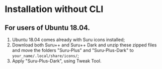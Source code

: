 # Installation without CLI

## For users of Ubuntu 18.04.

1. Ubuntu 18.04 comes already with Suru icons installed;
2. Download both Suru++ and Suru++ Dark and unzip these zipped files and move the folders "Suru-Plus" and "Suru-Plus-Dark" to `your_name/.local/share/icons/`;
3. Apply "Suru-Plus-Dark", using Tweak Tool.